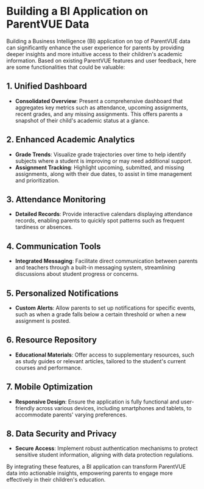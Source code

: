 # Building a BI Application on ParentVUE Data

Building a Business Intelligence (BI) application on top of ParentVUE data can significantly enhance the user experience for parents by providing deeper insights and more intuitive access to their children's academic information. Based on existing ParentVUE features and user feedback, here are some functionalities that could be valuable:

## 1. Unified Dashboard
- **Consolidated Overview**: Present a comprehensive dashboard that aggregates key metrics such as attendance, upcoming assignments, recent grades, and any missing assignments. This offers parents a snapshot of their child's academic status at a glance.

## 2. Enhanced Academic Analytics
- **Grade Trends**: Visualize grade trajectories over time to help identify subjects where a student is improving or may need additional support.
- **Assignment Tracking**: Highlight upcoming, submitted, and missing assignments, along with their due dates, to assist in time management and prioritization.

## 3. Attendance Monitoring
- **Detailed Records**: Provide interactive calendars displaying attendance records, enabling parents to quickly spot patterns such as frequent tardiness or absences.

## 4. Communication Tools
- **Integrated Messaging**: Facilitate direct communication between parents and teachers through a built-in messaging system, streamlining discussions about student progress or concerns.

## 5. Personalized Notifications
- **Custom Alerts**: Allow parents to set up notifications for specific events, such as when a grade falls below a certain threshold or when a new assignment is posted.

## 6. Resource Repository
- **Educational Materials**: Offer access to supplementary resources, such as study guides or relevant articles, tailored to the student's current courses and performance.

## 7. Mobile Optimization
- **Responsive Design**: Ensure the application is fully functional and user-friendly across various devices, including smartphones and tablets, to accommodate parents' varying preferences.

## 8. Data Security and Privacy
- **Secure Access**: Implement robust authentication mechanisms to protect sensitive student information, aligning with data protection regulations.

By integrating these features, a BI application can transform ParentVUE data into actionable insights, empowering parents to engage more effectively in their children's education.
